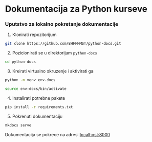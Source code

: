 # Dokumentacija za Python kurseve

### Uputstvo za lokalno pokretanje dokumentacije
1. Klonirati repozitorijum
```bash
git clone https://github.com/BHFFMMST/python-docs.git
```

2. Pozicionirati se u direktorijum `python-docs`
```bash
cd python-docs
```

3. Kreirati virtualno okruzenje i aktivirati ga
```bash
python -m venv env-docs

source env-docs/bin/activate
```

4. Instalirati potrebne pakete
```bash
pip install -r requirements.txt
```

5. Pokrenuti dokumentaciju
```bash
mkdocs serve
```

Dokumentacija se pokrece na adresi [localhost:8000](localhost:8000)
